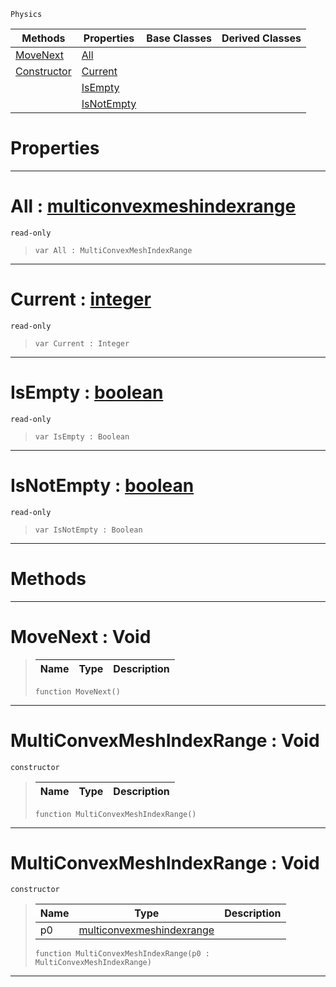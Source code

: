  `Physics`

|Methods|Properties|Base Classes|Derived Classes|
|---|---|---|---|
|[ MoveNext](https://github.com/zeroengineteam/ZeroDocs/blob/master/code_reference/class_reference/multiconvexmeshindexrange.markdown#movenext-void)|[ All](https://github.com/zeroengineteam/ZeroDocs/blob/master/code_reference/class_reference/multiconvexmeshindexrange.markdown#all-zero-engine-document)| | |
|[ Constructor](https://github.com/zeroengineteam/ZeroDocs/blob/master/code_reference/class_reference/multiconvexmeshindexrange.markdown#multiconvexmeshindexrang)|[ Current](https://github.com/zeroengineteam/ZeroDocs/blob/master/code_reference/class_reference/multiconvexmeshindexrange.markdown#current-zero-engine-docu)| | |
| |[ IsEmpty](https://github.com/zeroengineteam/ZeroDocs/blob/master/code_reference/class_reference/multiconvexmeshindexrange.markdown#isempty-zero-engine-docu)| | |
| |[ IsNotEmpty](https://github.com/zeroengineteam/ZeroDocs/blob/master/code_reference/class_reference/multiconvexmeshindexrange.markdown#isnotempty-zero-engine-d)| | |


 #  Properties


---  
 #  All : [multiconvexmeshindexrange](https://github.com/zeroengineteam/ZeroDocs/blob/master/code_reference/class_reference/multiconvexmeshindexrange.markdown)

 `read-only`

> 
> ``` lang=cpp, name=Zilch
> var All : MultiConvexMeshIndexRange


---  
 #  Current : [integer](https://github.com/zeroengineteam/ZeroDocs/blob/master/code_reference/zilch_base_types/integer.markdown)

 `read-only`

> 
> ``` lang=cpp, name=Zilch
> var Current : Integer


---  
 #  IsEmpty : [boolean](https://github.com/zeroengineteam/ZeroDocs/blob/master/code_reference/zilch_base_types/boolean.markdown)

 `read-only`

> 
> ``` lang=cpp, name=Zilch
> var IsEmpty : Boolean


---  
 #  IsNotEmpty : [boolean](https://github.com/zeroengineteam/ZeroDocs/blob/master/code_reference/zilch_base_types/boolean.markdown)

 `read-only`

> 
> ``` lang=cpp, name=Zilch
> var IsNotEmpty : Boolean


---  
 #  Methods


---  
 #  MoveNext : Void

> 
> |Name|Type|Description|
> |---|---|---|
> ``` lang=cpp, name=Zilch
> function MoveNext()
> ``` 


---  
 #  MultiConvexMeshIndexRange : Void

 `constructor`

> 
> |Name|Type|Description|
> |---|---|---|
> ``` lang=cpp, name=Zilch
> function MultiConvexMeshIndexRange()
> ``` 


---  
 #  MultiConvexMeshIndexRange : Void

 `constructor`

> 
> |Name|Type|Description|
> |---|---|---|
> |p0|[multiconvexmeshindexrange](https://github.com/zeroengineteam/ZeroDocs/blob/master/code_reference/class_reference/multiconvexmeshindexrange.markdown)| |
> ``` lang=cpp, name=Zilch
> function MultiConvexMeshIndexRange(p0 : MultiConvexMeshIndexRange)
> ``` 


---  
 

 